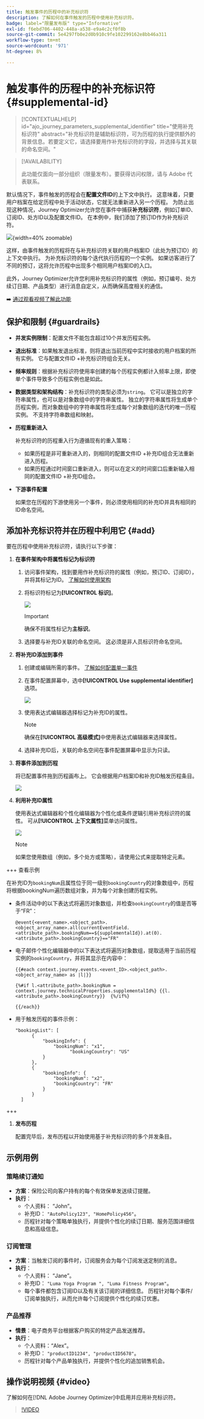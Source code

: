 ```yaml
---
title: 触发事件的历程中的补充标识符
description: 了解如何在事件触发的历程中使用补充标识符。
badge: label="限量发布版" type="Informative"
exl-id: f6ebd706-4402-448a-a538-e9a4c2cf0f8b
source-git-commit: 5e4297fb0e2d0b910c9fe102299162e8bb46a311
workflow-type: tm+mt
source-wordcount: '971'
ht-degree: 8%

---
```


# 触发事件的历程中的补充标识符 {#supplemental-id}

>[!CONTEXTUALHELP]
>id="ajo_journey_parameters_supplemental_identifier"
>title="使用补充标识符"
>abstract="补充标识符是辅助标识符，可为历程的执行提供额外的背景信息。若要定义它，请选择要用作补充标识符的字段，并选择与其关联的命名空间。"

>[!AVAILABILITY]
>
>此功能仅面向一部分组织（限量发布）。要获得访问权限，请与 Adobe 代表联系。

默认情况下，事件触发的历程会在&#x200B;**配置文件ID**&#x200B;的上下文中执行。 这意味着，只要用户档案在给定历程中处于活动状态，它就无法重新进入另一个历程。 为防止出现这种情况，Journey Optimizer允许您在事件中捕获&#x200B;**补充标识符**，例如订单ID、订阅ID、处方ID以及配置文件ID。
在本例中，我们添加了预订ID作为补充标识符。

![](assets/event-supplemental-id.png){width=40% zoomable}

这样，由事件触发的历程将在与补充标识符关联的用户档案ID（此处为预订ID）的上下文中执行。 为补充标识符的每个迭代执行历程的一个实例。 如果访客进行了不同的预订，这将允许历程中出现多个相同用户档案ID的入口。

此外，Journey Optimizer允许您利用补充标识符的属性（例如，预订编号、处方续订日期、产品类型）进行消息自定义，从而确保高度相关的通信。<!--Example: A healthcare provider can send renewal reminders for each prescription in a patient's profile.-->

➡️ [通过观看视频了解此功能](#video)

## 保护和限制 {#guardrails}

* **并发实例限制**：配置文件不能包含超过10个并发历程实例。

<!--* **Array depth**: Supplemental identifier objects can have a maximum depth of 3 levels (2 levels of nesting).

    +++Example

    ```
    [
    (level 1) "Atorvastatin" : {
    "description" : "used to lower cholesterol",
    "renewal_date" : "11/20/25",
    "dosage" : "10mg"
    (level 2) "ingredients" : [
    (level 3) "Atorvastatin calcium",
    "lactose monohydrate",
    "microcrystalline cellulose",
    "other" ]
    }
    ]
    ```

    +++
-->
* **退出标准**：如果触发退出标准，则将退出当前历程中实时接收的用户档案的所有实例。 它与配置文件ID +补充标识符组合无关。

* **频率规则**：根据补充标识符使用率创建的每个历程实例都计入频率上限，即使单个事件导致多个历程实例也是如此。

* **数据类型和架构结构**：补充标识符的类型必须为`string`。 它可以是独立的字符串属性，也可以是对象数组中的字符串属性。 独立的字符串属性将生成单个历程实例，而对象数组中的字符串属性将生成每个对象数组的迭代的唯一历程实例。 不支持字符串数组和映射。

* **历程重新进入**

  补充标识符的历程重入行为遵循现有的重入策略：

   * 如果历程是非可重新进入的，则相同的配置文件ID +补充ID组合无法重新进入历程。
   * 如果历程通过时间窗口重新进入，则可以在定义的时间窗口后重新输入相同的配置文件ID +补充ID组合。

* **下游事件配置**

  如果您在历程的下游使用另一个事件，则必须使用相同的补充ID并具有相同的ID命名空间。

## 添加补充标识符并在历程中利用它 {#add}

要在历程中使用补充标识符，请执行以下步骤：

1. **在事件架构中将属性标记为标识符**

   1. 访问事件架构，找到要用作补充标识符的属性（例如，预订ID、订阅ID），并将其标记为ID。 [了解如何使用架构](../data/get-started-schemas.md)

   1. 将标识符标记为&#x200B;**[!UICONTROL 标识]**。

      ![](assets/supplemental-ID-schema.png)

      >[!IMPORTANT]
      >
      >确保不将属性标记为&#x200B;**主标识**。

   1. 选择要与补充ID关联的命名空间。 这必须是非人员标识符命名空间。

1. **将补充ID添加到事件**

   1. 创建或编辑所需的事件。 [了解如何配置单一事件](../event/about-creating.md)

   1. 在事件配置屏幕中，选中&#x200B;**[!UICONTROL Use supplemental identifier]**&#x200B;选项。

      ![](assets/supplemental-ID-event.png)

   1. 使用表达式编辑器选择标记为补充ID的属性。

      >[!NOTE]
      >
      >确保在&#x200B;**[!UICONTROL 高级模式]**&#x200B;中使用表达式编辑器来选择属性。

   1. 选择补充ID后，关联的命名空间在事件配置屏幕中显示为只读。

1. **将事件添加到历程**

   将已配置事件拖到历程画布上。 它会根据用户档案ID和补充ID触发历程条目。

   ![](assets/supplemental-ID-journey.png)

1. **利用补充ID属性**

   使用表达式编辑器和个性化编辑器为个性化或条件逻辑引用补充标识符的属性。 可从&#x200B;**[!UICONTROL 上下文属性]**&#x200B;菜单访问属性。

   ![](assets/supplemental-ID-perso.png)

   >[!NOTE]
   >
   >如果您使用数组（例如，多个处方或策略），请使用公式来提取特定元素。

+++ 查看示例

   在补充ID为`bookingNum`且属性位于同一级别`bookingCountry`的对象数组中，历程将根据bookingNum遍历数组对象，并为每个对象创建历程实例。

   * 条件活动中的以下表达式将遍历对象数组，并检查`bookingCountry`的值是否等于“FR”：

     ```
     @event{<event_name>.<object_path>.<object_array_name>.all(currentEventField.<attribute_path>.bookingNum==${supplementalId}).at(0).<attribute_path>.bookingCountry}=="FR"
     ```

   * 电子邮件个性化编辑器中的以下表达式将遍历对象数组，提取适用于当前历程实例的`bookingCountry`，并将其显示在内容中：

     ```
     {{#each context.journey.events.<event_ID>.<object_path>.<object_array_name> as |l|}} 
     
     {%#if l.<attribute_path>.bookingNum = context.journey.technicalProperties.supplementalId%} {{l.<attribute_path>.bookingCountry}}  {%/if%}
     
     {{/each}}
     ```

   * 用于触发历程的事件示例：

     ```
     "bookingList": [
           {
               "bookingInfo": {
                   "bookingNum": "x1",
                         "bookingCountry": "US"
               }
           },
           {
               "bookingInfo": {
                   "bookingNum": "x2",
                   "bookingCountry": "FR"
               }
           }
       ]
     ```

+++

1. **发布历程**

   配置完毕后，发布历程以开始使用基于补充标识符的多个并发条目。

## 示例用例

### **策略续订通知**

* **方案**：保险公司向客户持有的每个有效保单发送续订提醒。
* **执行**：
   * 个人资料： “John”。
   * 补充ID： `"AutoPolicy123", "HomePolicy456"`。
   * 历程针对每个策略单独执行，并提供个性化的续订日期、服务范围详细信息和高级信息。

### **订阅管理**

* **方案**：当触发订阅的事件时，订阅服务会为每个订阅发送定制的消息。
* **执行**：
   * 个人资料： “Jane”。
   * 补充ID： `"Luma Yoga Program ", "Luma Fitness Program"`。
   * 每个事件都包含订阅ID以及有关该订阅的详细信息。 历程针对每个事件/订阅单独执行，从而允许每个订阅提供个性化的续订优惠。

### **产品推荐**

* **情景**：电子商务平台根据客户购买的特定产品发送推荐。
* **执行**：
   * 个人资料：“Alex”。
   * 补充ID： `"productID1234", "productID5678"`。
   * 历程针对每个产品单独执行，并提供个性化的追加销售机会。

## 操作说明视频 {#video}

了解如何在[!DNL Adobe Journey Optimizer]中启用并应用补充标识符。

>[!VIDEO](https://video.tv.adobe.com/v/3464802?quality=12&captions=chi_hans)
